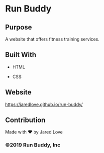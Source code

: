 # Run Buddy


## Purpose
A website that offers fitness training services.

## Built With

* HTML

* CSS


## Website

https://jaredlove.github.io/run-buddy/


## Contribution

Made with ❤️ by Jared Love



### ©️2019 Run Buddy, Inc 
